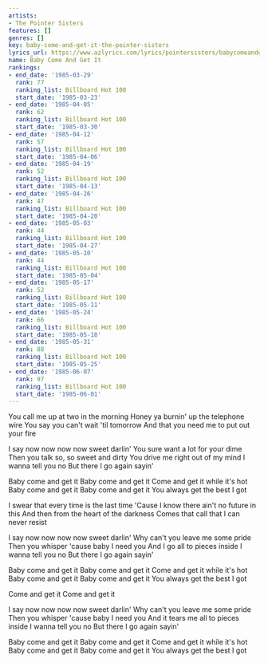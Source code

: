 ```yaml
---
artists:
- The Pointer Sisters
features: []
genres: []
key: baby-come-and-get-it-the-pointer-sisters
lyrics_url: https://www.azlyrics.com/lyrics/pointersisters/babycomeandgetit.html
name: Baby Come And Get It
rankings:
- end_date: '1985-03-29'
  rank: 77
  ranking_list: Billboard Hot 100
  start_date: '1985-03-23'
- end_date: '1985-04-05'
  rank: 62
  ranking_list: Billboard Hot 100
  start_date: '1985-03-30'
- end_date: '1985-04-12'
  rank: 57
  ranking_list: Billboard Hot 100
  start_date: '1985-04-06'
- end_date: '1985-04-19'
  rank: 52
  ranking_list: Billboard Hot 100
  start_date: '1985-04-13'
- end_date: '1985-04-26'
  rank: 47
  ranking_list: Billboard Hot 100
  start_date: '1985-04-20'
- end_date: '1985-05-03'
  rank: 44
  ranking_list: Billboard Hot 100
  start_date: '1985-04-27'
- end_date: '1985-05-10'
  rank: 44
  ranking_list: Billboard Hot 100
  start_date: '1985-05-04'
- end_date: '1985-05-17'
  rank: 52
  ranking_list: Billboard Hot 100
  start_date: '1985-05-11'
- end_date: '1985-05-24'
  rank: 66
  ranking_list: Billboard Hot 100
  start_date: '1985-05-18'
- end_date: '1985-05-31'
  rank: 88
  ranking_list: Billboard Hot 100
  start_date: '1985-05-25'
- end_date: '1985-06-07'
  rank: 97
  ranking_list: Billboard Hot 100
  start_date: '1985-06-01'
---
```


You call me up at two in the morning
Honey ya burnin' up the telephone wire
You say you can't wait 'til tomorrow
And that you need me to put out your fire

I say now now now now sweet darlin'
You sure want a lot for your dime
Then you talk so, so sweet and dirty
You drive me right out of my mind
I wanna tell you no
But there I go again sayin'

Baby come and get it
Baby come and get it
Come and get it while it's hot
Baby come and get it
Baby come and get it
You always get the best I got

I swear that every time is the last time
'Cause I know there ain't no future in this
And then from the heart of the darkness
Comes that call that I can never resist

I say now now now now sweet darlin'
Why can't you leave me some pride
Then you whisper 'cause baby I need you
And I go all to pieces inside
I wanna tell you no
But there I go again sayin'

Baby come and get it
Baby come and get it
Come and get it while it's hot
Baby come and get it
Baby come and get it
You always get the best I got

Come and get it
Come and get it

I say now now now now sweet darlin'
Why can't you leave me some pride
Then you whisper 'cause baby I need you
And it tears me all to pieces inside
I wanna tell you no
But there I go again sayin'

Baby come and get it
Baby come and get it
Come and get it while it's hot
Baby come and get it
Baby come and get it
You always get the best I got



